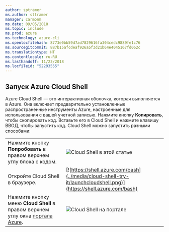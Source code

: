 ```yaml
---
author: sptramer
ms.author: sttramer
manager: carmonm
ms.date: 09/05/2018
ms.topic: include
ms.prod: azure
ms.technology: azure-cli
ms.openlocfilehash: 8773e0bb59d7ad7829616fa304cedc9889fe1c76
ms.sourcegitcommit: 887b15afcdeaf926a5f3d21b64e4045167fd062c
ms.translationtype: HT
ms.contentlocale: ru-RU
ms.lasthandoff: 11/23/2018
ms.locfileid: "52293555"
---
```

## <a name="launch-azure-cloud-shell"></a>Запуск Azure Cloud Shell

Azure Cloud Shell — это интерактивная оболочка, которая выполняется в Azure. Она включает предварительно установленные распространенные инструменты Azure, настроенные для использования с вашей учетной записью. Нажмите кнопку **Копировать**, чтобы скопировать код. Вставьте его в Cloud Shell и нажмите клавишу ВВОД, чтобы запустить код.  Cloud Shell можно запустить разными способами:

|   | |
|-----------------------------------------------|---|
| Нажмите кнопку **Попробовать** в правом верхнем углу блока с кодом. | ![Cloud Shell в этой статье](../media/cloud-shell-try-it/cli-try-it.png) |
| Откройте Cloud Shell в браузере. | [![https://shell.azure.com/bash](../media/cloud-shell-try-it/launchcloudshell.png)](https://shell.azure.com/bash) |
| Нажмите кнопку меню **Cloud Shell** в правом верхнем углу окна [портала Azure](https://portal.azure.com). | ![Cloud Shell на портале](../media/cloud-shell-try-it/cloud-shell-menu.png) |
